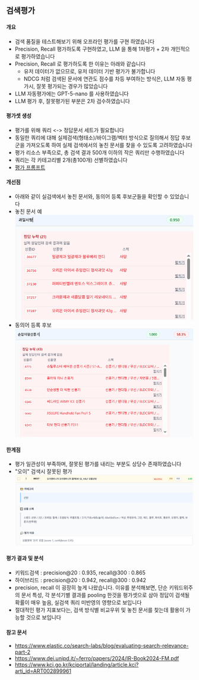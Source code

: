 ## 검색평가

#### 개요
- 검색 품질을 테스트해보기 위해 오프라인 평가를 구현 하였습니다
- Precision, Recall 평가하도록 구현하였고, LLM 을 통해 1차평가 + 2차 개인적으로 평가하였습니다
- Precision, Recall 로 평가하도록 한 이유는 아래와 같습니다
  - 유저 데이터가 없으므로, 유저 데이터 기반 평가가 불가합니다
  - NDCG 처럼 검색된 문서에 연관도 점수를 차등 부여하는 방식은, LLM 자동 평가시, 잘못 평가되는 경우가 많았습니다
- LLM 자동평가에는 GPT-5-nano 를 사용하였습니다
- LLM 평가 후, 잘못평가된 부분은 2차 검수하였습니다

#### 평가셋 생성
- 평가를 위해 쿼리 <-> 정답문서 세트가 필요합니다
- 동일한 쿼리에 대해 실제검색(형태소)/바이그램/벡터 방식으로 질의해서 정답 후보군을 가져오도록 하여 실제 검색에서의 놓친 문서를 찾을 수 있도록 고려하였습니다
- 평가 리소스 부족으로, 총 검색 결과 500개 이하의 작은 쿼리만 수행하였습니다
- 쿼리는 각 카테고리별 2개(총100개) 선별하였습니다
- [평가 프롬프트](../src/main/resources/prompts/bulk-product-relevance-evaluation.txt)
  
#### 개선점
- 아래와 같이 실검색에서 놓친 문서와, 동의어 등록 후보군들을 확인할 수 있었습니다
- 놓친 문서 예
  <img src="./images/evaluation_missing.png" alt="놓친 문서 예시" width="600">
- 동의어 등록 후보
  <img src="./images/evaluation_synonym.png" alt="동의어 등록 후보" width="600">
#### 한계점
- 평가 일관성이 부족하며, 잘못된 평가를 내리는 부분도 상당수 존재하였습니다
- "오이" 검색시 잘못된 평가
  <img src="./images/evaluation_llm.png" alt="잘못된 평가" width="600">

#### 평가 결과 및 분석
  - 키워드검색 : precision@20 : 0.935, recall@300 : 0.865
  - 하이브리드 : precision@20 : 0.942, recall@300 : 0.942
  - precision, recall 이 굉장히 높게 나왔습니다. 이유를 분석해보면, 단순 키워드위주의 문서 특성, 각 분석기별 결과를 pooling 한것을 평가셋으로 삼아 정답이 검색될 확률이 매우 높음, 실검색 쿼리 미반영의 영향으로 보입니다
  - 절대적인 평가 지표보다는, 검색 방식별 비교우위 및 놓친 문서를 찾는데 활용이 가능할 것으로 보입니다

#### 참고 문서
  - https://www.elastic.co/search-labs/blog/evaluating-search-relevance-part-2
  - https://www.dei.unipd.it/~ferro/papers/2024/IR-Book2024-FM.pdf
  - https://www.kci.go.kr/kciportal/landing/article.kci?arti_id=ART002899961